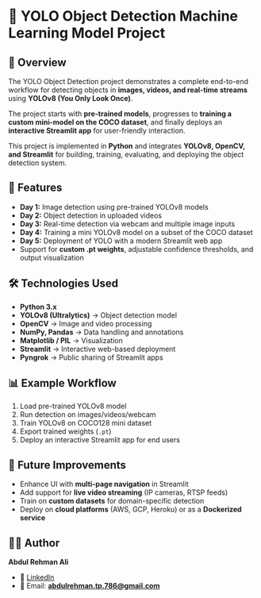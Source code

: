 # 🚦 YOLO Object Detection Machine Learning Model Project  

## 📌 Overview  
The YOLO Object Detection project demonstrates a complete end-to-end workflow for detecting objects in **images, videos, and real-time streams** using **YOLOv8 (You Only Look Once)**.  

The project starts with **pre-trained models**, progresses to **training a custom mini-model on the COCO dataset**, and finally deploys an **interactive Streamlit app** for user-friendly interaction.  

This project is implemented in **Python** and integrates **YOLOv8, OpenCV, and Streamlit** for building, training, evaluating, and deploying the object detection system.  



## 🚀 Features  
- **Day 1:** Image detection using pre-trained YOLOv8 models  
- **Day 2:** Object detection in uploaded videos  
- **Day 3:** Real-time detection via webcam and multiple image inputs  
- **Day 4:** Training a mini YOLOv8 model on a subset of the COCO dataset  
- **Day 5:** Deployment of YOLO with a modern Streamlit web app  
- Support for **custom .pt weights**, adjustable confidence thresholds, and output visualization  



## 🛠️ Technologies Used  
- **Python 3.x**  
- **YOLOv8 (Ultralytics)** → Object detection model  
- **OpenCV** → Image and video processing  
- **NumPy, Pandas** → Data handling and annotations  
- **Matplotlib / PIL** → Visualization  
- **Streamlit** → Interactive web-based deployment  
- **Pyngrok** → Public sharing of Streamlit apps  



## 📊 Example Workflow  
1. Load pre-trained YOLOv8 model  
2. Run detection on images/videos/webcam  
3. Train YOLOv8 on COCO128 mini dataset  
4. Export trained weights (`.pt`)  
5. Deploy an interactive Streamlit app for end users  



## 🔮 Future Improvements  
- Enhance UI with **multi-page navigation** in Streamlit  
- Add support for **live video streaming** (IP cameras, RTSP feeds)  
- Train on **custom datasets** for domain-specific detection  
- Deploy on **cloud platforms** (AWS, GCP, Heroku) or as a **Dockerized service**  



## 👨‍💻 Author  
**Abdul Rehman Ali**  
- 💼 [LinkedIn](https://www.linkedin.com/in/abdul-rehman-ali-24964735b/)  
- 📧 Email: **abdulrehman.tp.786@gmail.com**  


